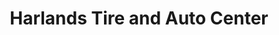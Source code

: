 ---
title: "Harlands Tire and Auto Center"
url: /owatonna/harlands-tire-and-auto-center/
shop: Reifen
---